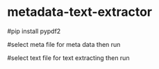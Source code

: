 # metadata-text-extractor
#pip install pypdf2

#select meta file for meta data then run

#select text file for text extracting then run 

